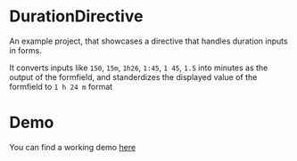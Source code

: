 # DurationDirective

An example project, that showcases a directive that handles duration inputs in forms.

It converts inputs like `150`, `15m`, `1h26`, `1:45`, `1 45`, `1.5` into minutes as the output of the formfield, and standerdizes the displayed value of the formfield to `1 h 24 m` format


# Demo

You can find a working demo [here](https://littletof.github.io/duration-directive/)
